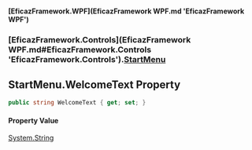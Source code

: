 #### [EficazFramework.WPF](EficazFramework WPF.md 'EficazFramework WPF')
### [EficazFramework.Controls](EficazFramework WPF.md#EficazFramework.Controls 'EficazFramework.Controls').[StartMenu](EficazFramework.Controls/StartMenu.md 'EficazFramework.Controls.StartMenu')

## StartMenu.WelcomeText Property

```csharp
public string WelcomeText { get; set; }
```

#### Property Value
[System.String](https://docs.microsoft.com/en-us/dotnet/api/System.String 'System.String')
